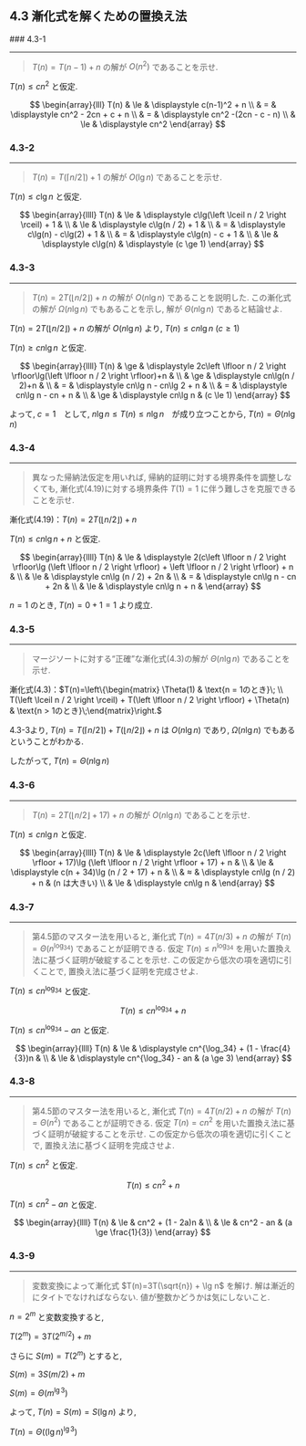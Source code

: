 ## 4.3 漸化式を解くための置換え法

### 4.3-1
***
> $T(n) = T(n-1) + n$ の解が $O(n^2)$ であることを示せ.

$T(n) \le cn^2$ と仮定.

$$
\begin{array}{lll}
T(n) & \le & \displaystyle c(n-1)^2 + n  \\
     &   = & \displaystyle cn^2 - 2cn + c + n \\
     &   = & \displaystyle cn^2 -(2cn - c - n) \\
     & \le & \displaystyle cn^2
\end{array}
$$

### 4.3-2
***
> $T(n) = T(\left \lceil n / 2 \right \rceil) + 1$ の解が $O(\lg n)$ であることを示せ.

$T(n) \le c\lg n$ と仮定.

$$
\begin{array}{llll}
T(n) & \le & \displaystyle c\lg(\left \lceil n / 2 \right \rceil) + 1 & \\
     & \le & \displaystyle c\lg(n / 2) + 1 & \\
     &  =  & \displaystyle c\lg(n) - c\lg(2) + 1 & \\
     & = & \displaystyle c\lg(n) - c + 1 & \\
     & \le & \displaystyle c\lg(n) & \displaystyle (c \ge 1)
\end{array}
$$

### 4.3-3
***
> $T(n) = 2T(\left \lfloor n / 2 \right \rfloor) + n$ の解が $O(n \lg n)$ であることを説明した. この漸化式の解が $\Omega(n \lg n)$ でもあることを示し, 解が $\Theta(n \lg n)$  であると結論せよ.

$T(n) = 2T(\left \lfloor n / 2 \right \rfloor) + n$ の解が $O(n \lg n)$ より, $T(n) \le cn \lg n$ $(c \ge 1)$

$T(n) \ge cn \lg n$ と仮定.

$$
\begin{array}{llll}
T(n) & \ge & \displaystyle 2c\left \lfloor n / 2 \right \rfloor\lg(\left \lfloor n / 2 \right \rfloor)+n & \\
     & \ge & \displaystyle cn\lg(n / 2)+n & \\
     &  =  & \displaystyle cn\lg n - cn\lg 2 + n & \\
     &  =  & \displaystyle cn\lg n - cn + n & \\
     & \ge & \displaystyle cn\lg n & (c \le 1)
\end{array}
$$

よって, $c = 1$　として, $n \lg n \le T(n) \le n \lg n$　が成り立つことから,  $T(n) = \Theta(n \lg n)$ 

### 4.3-4
***
> 異なった帰納法仮定を用いれば, 帰納的証明に対する境界条件を調整しなくても, 漸化式(4.19)に対する境界条件 $T(1)=1$ に伴う難しさを克服できることを示せ. 

漸化式(4.19)：$T(n) = 2T(\left \lfloor n / 2 \right \rfloor) + n$

$T(n) \le cn \lg n + n$ と仮定.

$$
\begin{array}{llll}
T(n) & \le & \displaystyle 2(c\left \lfloor n / 2 \right \rfloor\lg (\left \lfloor n / 2 \right \rfloor) + \left \lfloor n / 2 \right \rfloor) + n & \\
     & \le & \displaystyle cn\lg (n / 2) + 2n & \\
     & = & \displaystyle cn\lg n - cn + 2n & \\
     & \le & \displaystyle cn\lg n + n &
\end{array}
$$

$n = 1$ のとき, $T(n) = 0 + 1 = 1$ より成立.

### 4.3-5
***
> マージソートに対する“正確”な漸化式(4.3)の解が $\Theta(n\lg n)$ であることを示せ.

漸化式(4.3)：$T(n)=\left\{\begin{matrix}  \Theta(1)  & \text{n = 1のとき}\;  \\ T(\left \lceil n / 2 \right \rceil) + T(\left \lfloor n / 2 \right \rfloor) + \Theta(n) & \text{n > 1のとき}\;\end{matrix}\right.$

4.3-3より, $T(n) = T(\left \lceil n / 2 \right \rceil) + T(\left \lfloor n / 2 \right \rfloor) + n$ は $O(n \lg n)$ であり, $\Omega(n \lg n)$ でもあるということがわかる.

したがって, $T(n) = \Theta(n\lg n)$

### 4.3-6
***
>  $T(n)=2T(\left \lfloor n/2 \right \rfloor + 17) + n$ の解が $O(n \lg n)$ であることを示せ. 

$T(n) \le cn\lg n$ と仮定.

$$
\begin{array}{llll}
T(n) & \le & \displaystyle 2c(\left \lfloor n / 2 \right \rfloor + 17)\lg (\left \lfloor n / 2 \right \rfloor + 17) + n & \\
     & \le & \displaystyle c(n + 34)\lg (n / 2 + 17) + n & \\
     & ≈ & \displaystyle cn\lg (n / 2) + n & (n は大きい) \\
     & \le & \displaystyle cn\lg n &
\end{array}
$$

### 4.3-7
***
> 第4.5節のマスター法を用いると, 漸化式 $T(n)=4T(n/3)+n$ の解が $T(n)=\Theta(n^{\log_34})$ であることが証明できる. 仮定 $T(n) \le n^{\log_34}$ を用いた置換え法に基づく証明が破綻することを示せ. この仮定から低次の項を適切に引くことで, 置換え法に基づく証明を完成させよ. 

$T(n) \le cn^{\log_34}$ と仮定.

$$
T(n) \le cn^{\log_34}+n
$$

$T(n) \le cn^{\log_34} - an$ と仮定.

$$
\begin{array}{llll}
T(n) & \le & \displaystyle cn^{\log_34} + (1 - \frac{4}{3})n & \\
     & \le & \displaystyle cn^{\log_34} - an & (a \ge 3)
\end{array}
$$

### 4.3-8
***
> 第4.5節のマスター法を用いると, 漸化式 $T(n)=4T(n/2)+n$ の解が $T(n)=\Theta(n^2)$ であることが証明できる. 仮定 $T(n)=cn^2$ を用いた置換え法に基づく証明が破綻することを示せ. この仮定から低次の項を適切に引くことで, 置換え法に基づく証明を完成させよ. 

$T(n) \le cn^2$ と仮定.

$$
T(n) \le cn^2+n
$$

$T(n) \le cn^2 - an$ と仮定.

$$
\begin{array}{llll}
T(n) & \le & cn^2 + (1 - 2a)n & \\
     & \le & cn^2 - an & (a \ge \frac{1}{3})
\end{array}
$$

### 4.3-9
***
> 変数変換によって漸化式 $T(n)=3T(\sqrt{n}) + \lg n$ を解け. 解は漸近的にタイトでなければならない. 値が整数かどうかは気にしないこと. 

$n=2^m$ と変数変換すると,

$T(2^m)=3T(2^{m/2}) + m$

さらに $S(m) = T(2^m)$ とすると,

$S(m) = 3S(m/2)+m$

$S(m) = \Theta(m^{\lg 3})$

よって, $T(n) = S(m) = S(\lg n)$ より,

$T(n) = \Theta((\lg n)^{\lg 3})$
